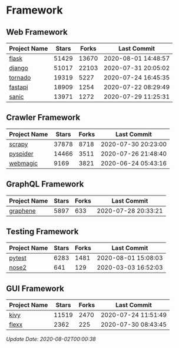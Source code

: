 # Framework

## Web Framework

| Project Name | Stars | Forks | Last Commit |
| ------------ | ----- | ----- | ----------- |
| [flask](https://github.com/pallets/flask) | 51429 | 13670 | 2020-08-01 14:48:57 |
| [django](https://github.com/django/django) | 51017 | 22103 | 2020-07-31 20:05:02 |
| [tornado](https://github.com/tornadoweb/tornado) | 19319 | 5227 | 2020-07-24 16:45:35 |
| [fastapi](https://github.com/tiangolo/fastapi) | 18909 | 1254 | 2020-07-22 08:29:49 |
| [sanic](https://github.com/huge-success/sanic) | 13971 | 1272 | 2020-07-29 11:25:31 |

## Crawler Framework

| Project Name | Stars | Forks | Last Commit |
| ------------ | ----- | ----- | ----------- |
| [scrapy](https://github.com/scrapy/scrapy) | 37878 | 8718 | 2020-07-30 20:23:00 |
| [pyspider](https://github.com/binux/pyspider) | 14466 | 3511 | 2020-07-26 21:48:40 |
| [webmagic](https://github.com/code4craft/webmagic) | 9169 | 3821 | 2020-06-24 05:43:16 |

## GraphQL Framework

| Project Name | Stars | Forks | Last Commit |
| ------------ | ----- | ----- | ----------- |
| [graphene](https://github.com/graphql-python/graphene) | 5897 | 633 | 2020-07-28 20:33:21 |

## Testing Framework

| Project Name | Stars | Forks | Last Commit |
| ------------ | ----- | ----- | ----------- |
| [pytest](https://github.com/pytest-dev/pytest) | 6283 | 1481 | 2020-08-01 15:08:03 |
| [nose2](https://github.com/nose-devs/nose2) | 641 | 129 | 2020-03-03 16:52:03 |

## GUI Framework

| Project Name | Stars | Forks | Last Commit |
| ------------ | ----- | ----- | ----------- |
| [kivy](https://github.com/kivy/kivy) | 11519 | 2470 | 2020-07-24 11:51:49 |
| [flexx](https://github.com/flexxui/flexx) | 2362 | 225 | 2020-07-30 08:43:45 |

*Update Date: 2020-08-02T00:00:38*
